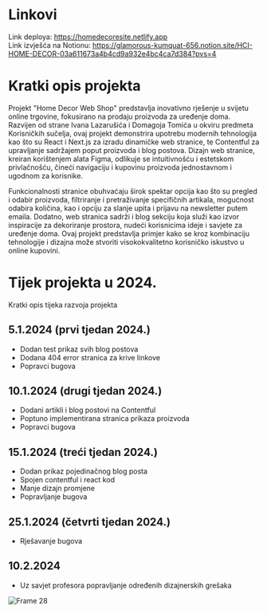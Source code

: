 # Linkovi
Link deploya: https://homedecoresite.netlify.app  
Link izvješća na Notionu: https://glamorous-kumquat-656.notion.site/HCI-HOME-DECOR-03a611673a4b4cd9a932e4bc4ca7d384?pvs=4



# Kratki opis projekta
Projekt "Home Decor Web Shop" predstavlja inovativno rješenje u svijetu online trgovine, fokusirano na prodaju proizvoda za uređenje doma. Razvijen od strane Ivana Lazarušića i Domagoja Tomića u okviru predmeta Korisničkih sučelja, ovaj projekt demonstrira upotrebu modernih tehnologija kao što su React i Next.js za izradu dinamičke web stranice, te Contentful za upravljanje sadržajem poput proizvoda i blog postova. Dizajn web stranice, kreiran korištenjem alata Figma, odlikuje se intuitivnošću i estetskom privlačnošću, čineći navigaciju i kupovinu proizvoda jednostavnom i ugodnom za korisnike.

Funkcionalnosti stranice obuhvaćaju širok spektar opcija kao što su pregled i odabir proizvoda, filtriranje i pretraživanje specifičnih artikala, mogućnost odabira količina, kao i opciju za slanje upita i prijavu na newsletter putem emaila. Dodatno, web stranica sadrži i blog sekciju koja služi kao izvor inspiracije za dekoriranje prostora, nudeći korisnicima ideje i savjete za uređenje doma. Ovaj projekt predstavlja primjer kako se kroz kombinaciju tehnologije i dizajna može stvoriti visokokvalitetno korisničko iskustvo u online kupovini.

# Tijek projekta u 2024.
Kratki opis tijeka razvoja projekta
## 5.1.2024 (prvi tjedan 2024.)
* Dodan test prikaz svih blog postova
* Dodana 404 error stranica za krive linkove
* Popravci bugova

## 10.1.2024 (drugi tjedan 2024.)
* Dodani artikli i blog postovi na Contentful
* Poptuno implementirana stranica prikaza proizvoda
* Popravci bugova

## 15.1.2024 (treći tjedan 2024.)
* Dodan prikaz pojedinačnog blog posta
* Spojen contentful i react kod
* Manje dizajn promjene
* Popravljanje bugova

## 25.1.2024 (četvrti tjedan 2024.)
* Rješavanje bugova

## 10.2.2024
* Uz savjet profesora popravljanje određenih dizajnerskih grešaka

![Frame 28](https://github.com/LazaCoder/HCIprojekt/assets/134958421/3603581a-abfb-4a90-a948-03dfe5f82aaa)
